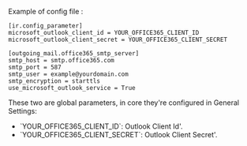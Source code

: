 Example of config file :

    [ir.config_parameter]
    microsoft_outlook_client_id = YOUR_OFFICE365_CLIENT_ID
    microsoft_outlook_client_secret = YOUR_OFFICE365_CLIENT_SECRET

    [outgoing_mail.office365_smtp_server]
    smtp_host = smtp.office365.com
    smtp_port = 587
    smtp_user = example@yourdomain.com
    smtp_encryption = starttls
    use_microsoft_outlook_service = True

These two are global parameters, in core they're configured in General
Settings:

- \`YOUR_OFFICE365_CLIENT_ID\`: Outlook Client Id'.
- \`YOUR_OFFICE365_CLIENT_SECRET\`: Outlook Client Secret'.

